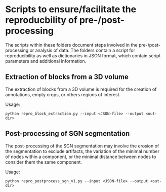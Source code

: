 # Scripts to ensure/facilitate the reproducbility of pre-/post-processing

The scripts within these folders document steps involved in the pre-/post-processing or analysis of data.
The folders contain a script for reproducibility as well as dictionaries in JSON format, which contain script parameters and additional information.

## Extraction of blocks from a 3D volume

The extraction of blocks from a 3D volume is required for the creation of annotations, empty crops, or others regions of interest.

Usage:
```
python repro_block_extraction.py --input <JSON-file> --output <out-dir>
``` 

## Post-processing of SGN segmentation

The post-processing of the SGN segmentation may involve the erosion of the segmentation to exclude artifacts, the variation of the minimal number of nodes within a component, or the minimal distance between nodes to consider them the same component.

Usage:
 ```
python repro_postprocess_sgn_v1.py --input <JSON-file> --output <out-dir>
``` 

